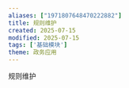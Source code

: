 ```yaml
---
aliases: ["1971807648470222882"]
title: 规则维护
created: 2025-07-15
modified: 2025-07-15
tags: ['基础模块']
theme: 政务应用
---
```


规则维护